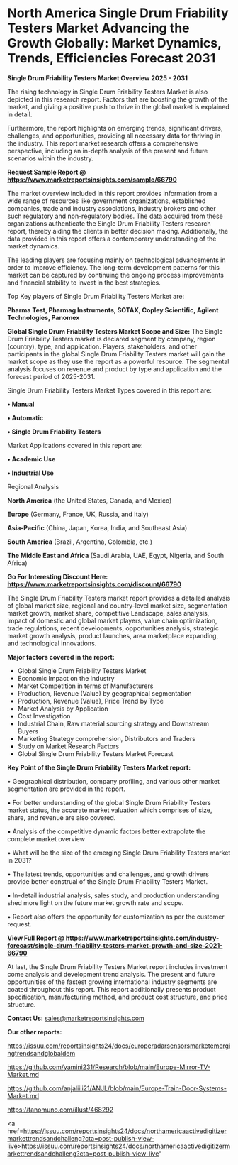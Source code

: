 # North America Single Drum Friability Testers Market Advancing the Growth Globally: Market Dynamics, Trends, Efficiencies Forecast 2031

<Strong> Single Drum Friability Testers Market Overview 2025 - 2031</strong>

The rising technology in Single Drum Friability Testers Market is also depicted in this research report. Factors that are boosting the growth of the market, and giving a positive push to thrive in the global market is explained in detail.

Furthermore, the report highlights on emerging trends, significant drivers, challenges, and opportunities, providing all necessary data for thriving in the industry. This report market research offers a comprehensive perspective, including an in-depth analysis of the present and future scenarios within the industry.

<strong>Request Sample Report @ <a href=https://www.marketreportsinsights.com/sample/66790>https://www.marketreportsinsights.com/sample/66790</a></strong>

The market overview included in this report provides information from a wide range of resources like government organizations, established companies, trade and industry associations, industry brokers and other such regulatory and non-regulatory bodies. The data acquired from these organizations authenticate the Single Drum Friability Testers research report, thereby aiding the clients in better decision making. Additionally, the data provided in this report offers a contemporary understanding of the market dynamics.

The leading players are focusing mainly on technological advancements in order to improve efficiency. The long-term development patterns for this market can be captured by continuing the ongoing process improvements and financial stability to invest in the best strategies.

Top Key players of Single Drum Friability Testers Market are:

<strong>Pharma Test, Pharmag Instruments, SOTAX, Copley Scientific, Agilent Technologies, Panomex</strong>

<strong><b>Global Single Drum Friability Testers Market Scope and Size:</b></strong>
The Single Drum Friability Testers market is declared segment by company, region (country), type, and application. Players, stakeholders, and other participants in the global Single Drum Friability Testers market will gain the market scope as they use the report as a powerful resource. The segmental analysis focuses on revenue and product by type and application and the forecast period of 2025-2031.

Single Drum Friability Testers Market Types covered in this report are:

<strong>• Manual

• Automatic

• Single Drum Friability Testers</strong>

Market Applications covered in this report are:

<strong>• Academic Use

• Industrial Use</strong> 

Regional Analysis

<strong>North America</strong> (the United States, Canada, and Mexico)

<strong>Europe</strong> (Germany, France, UK, Russia, and Italy)

<strong>Asia-Pacific</strong> (China, Japan, Korea, India, and Southeast Asia)

<strong>South America</strong> (Brazil, Argentina, Colombia, etc.)

<strong>The Middle East and Africa</strong> (Saudi Arabia, UAE, Egypt, Nigeria, and South Africa)

<strong>Go For Interesting Discount Here: <a href=https://www.marketreportsinsights.com/discount/66790>https://www.marketreportsinsights.com/discount/66790</a></strong>

The Single Drum Friability Testers market report provides a detailed analysis of global market size, regional and country-level market size, segmentation market growth, market share, competitive Landscape, sales analysis, impact of domestic and global market players, value chain optimization, trade regulations, recent developments, opportunities analysis, strategic market growth analysis, product launches, area marketplace expanding, and technological innovations.

<strong><b>Major factors covered in the report:</b></strong>
<ul>
  <li>Global Single Drum Friability Testers Market </li>
  <li>Economic Impact on the Industry</li>
  <li>Market Competition in terms of Manufacturers</li>
  <li>Production, Revenue (Value) by geographical segmentation</li>
  <li>Production, Revenue (Value), Price Trend by Type</li>
  <li>Market Analysis by Application</li>
  <li>Cost Investigation</li>
  <li>Industrial Chain, Raw material sourcing strategy and Downstream Buyers</li>
  <li>Marketing Strategy comprehension, Distributors and Traders</li>
  <li>Study on Market Research Factors</li>
  <li>Global Single Drum Friability Testers Market Forecast</li>
</ul>

<strong><b>Key Point of the Single Drum Friability Testers Market report:</b></strong>

• Geographical distribution, company profiling, and various other market segmentation are provided in the report.

• For better understanding of the global Single Drum Friability Testers market status, the accurate market valuation which comprises of size, share, and revenue are also covered.

• Analysis of the competitive dynamic factors better extrapolate the complete market overview

• What will be the size of the emerging Single Drum Friability Testers market in 2031?

• The latest trends, opportunities and challenges, and growth drivers provide better construal of the Single Drum Friability Testers Market.

• In-detail industrial analysis, sales study, and production understanding shed more light on the future market growth rate and scope.

• Report also offers the opportunity for customization as per the customer request.

<strong><b>View Full Report @ <a href=https://www.marketreportsinsights.com/industry-forecast/single-drum-friability-testers-market-growth-and-size-2021-66790>https://www.marketreportsinsights.com/industry-forecast/single-drum-friability-testers-market-growth-and-size-2021-66790</a></b></strong>


At last, the Single Drum Friability Testers Market report includes investment come analysis and development trend analysis. The present and future opportunities of the fastest growing international industry segments are coated throughout this report. This report additionally presents product specification, manufacturing method, and product cost structure, and price structure.

<strong>Contact Us:</strong>
sales@marketreportsinsights.com

<strong>Our other reports:</strong>

<a href=https://issuu.com/reportsinsights24/docs/europeradarsensorsmarketemergingtrendsandglobaldem>https://issuu.com/reportsinsights24/docs/europeradarsensorsmarketemergingtrendsandglobaldem</a>

<a href=https://github.com/yamini231/Research/blob/main/Europe-Mirror-TV-Market.md>https://github.com/yamini231/Research/blob/main/Europe-Mirror-TV-Market.md</a>

<a href=https://github.com/anjaliiii21/ANJL/blob/main/Europe-Train-Door-Systems-Market.md>https://github.com/anjaliiii21/ANJL/blob/main/Europe-Train-Door-Systems-Market.md</a>

<a href=https://tanomuno.com/illust/468292>https://tanomuno.com/illust/468292</a>

<a href=https://issuu.com/reportsinsights24/docs/northamericaactivedigitizermarkettrendsandchalleng?cta=post-publish-view-live>https://issuu.com/reportsinsights24/docs/northamericaactivedigitizermarkettrendsandchalleng?cta=post-publish-view-live</a>"
